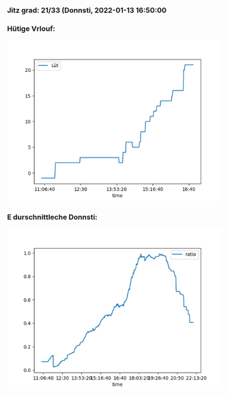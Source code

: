 ### Jitz grad: 21/33 (Donnsti, 2022-01-13 16:50:00

### Hütige Vrlouf:
![Graph](Today.png)

### E durschnittleche Donnsti:
![Graph](Donnsti.png)